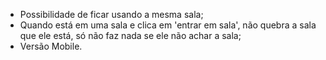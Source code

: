 - Possibilidade de ficar usando a mesma sala;
- Quando está em uma sala e clica em 'entrar em sala', não quebra a sala que ele está, só não faz nada se ele não achar a sala;
- Versão Mobile.